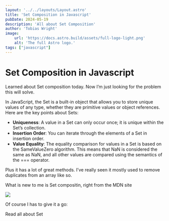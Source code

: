 ```yaml
---
layout: '../../layouts/Layout.astro'
title: 'Set Composition in Javascript'
pubDate: 2024-05-19
description: 'All about Set Composition'
author: 'Tobias Wright'
image:
    url: 'https://docs.astro.build/assets/full-logo-light.png'
    alt: 'The full Astro logo.'
tags: ["javascript"]
---
```


# Set Composition in Javascript

Learned about Set composition today. Now I’m just looking for the problem this will solve.

In JavaScript, the Set is a built-in object that allows you to store unique values of any type, whether they are primitive values or object references. Here are the key points about Sets:

- **Uniqueness**: A value in a Set can only occur once; it is unique within the Set’s collection.
- **Insertion Order**: You can iterate through the elements of a Set in insertion order.
- **Value Equality**: The equality comparison for values in a Set is based on the SameValueZero algorithm. This means that NaN is considered the same as NaN, and all other values are compared using the semantics of the === operator.

Plus it has a lot of great methods. I’ve really seen it mostly used to remove duplicates from an array like so.

What is new to me is Set compositin, right from the MDN site

<img src="../../public/images/set-composition-methods.png" />

Of course I has to give it a go:

Read all about Set
